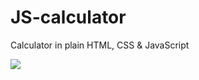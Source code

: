 # JS-calculator
 Calculator in plain HTML, CSS & JavaScript
 
 ![](images/calculator-screenshot-1.jpeg)
